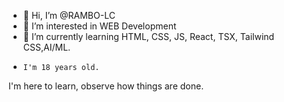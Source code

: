 - 👋 Hi, I’m @RAMBO-LC
- 👀 I’m interested in WEB Development
- 🌱 I’m currently learning HTML, CSS, JS, React, TSX, Tailwind CSS,AI/ML.
-     I'm 18 years old. 


I'm here to learn, observe how things are done.
